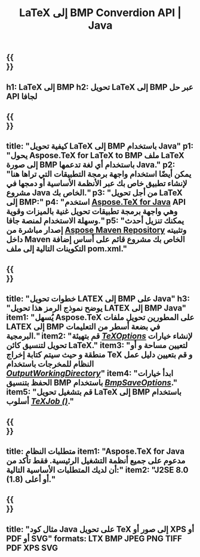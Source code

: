 ﻿---
translation: true
template: /_templates/_conversion-child-java.md
title: LaTeX إلى BMP Converdion API | Java
description: LaTeX إلى وظائف تحويل BMP. ادمج مكتبة Java المحلية هذه في مشروعك أو استخدم التطبيقات عبر الأنظمة الأساسية لتحويل LaTeX إلى BMP.
keywords: اللاتكس إلى bmp api java و دمج latex2bmp
url: /java/conversion/latex-to-bmp/
family: tex
platformtag: java
feature: conversion
informat: LATEX
outformat: BMP
otherformats: XPS JPEG PDF TIFF
---

{{<section banner>}}
---
h1: LaTeX إلى BMP
h2: تحويل LaTeX إلى BMP عبر حل API لجافا
---

{{<section overview>}}
---
title: "كيفية تحويل LaTeX إلى BMP باستخدام Java"
p1: "يحول Aspose.TeX for LaTeX to BMP ملف LaTeX إلى صورة BMP باستخدام أي لغة تدعمها Java."
p2: "يمكن أيضًا استخدام واجهة برمجة التطبيقات التي تراها هنا لإنشاء تطبيق خاص بك عبر الأنظمة الأساسية أو دمجها في مشروع Java الخاص بك."
p3: "من أجل تحويل LaTeX إلى BMP:"
p4: "استخدم [Aspose.TeX for Java](https://products.aspose.com/tex/java) API وهي واجهة برمجة تطبيقات تحويل غنية بالميزات وقوية وسهلة الاستخدام لمنصة جافا."
p5: "يمكنك تنزيل أحدث إصدار مباشرة من [Aspose Maven Repository](https://repository.aspose.com/tex/) وتثبيته داخل Maven الخاص بك مشروع قائم على أساس إضافة التكوينات التالية إلى ملف pom.xml."
---

{{<section feature1>}}
---
title: "خطوات تحويل LATEX إلى BMP على Java"
h3: "يوضح نموذج الرمز هذا تحويل LATEX إلى BMP Java"
item1: "يُسهل Aspose.TeX على المطورين تحويل ملفات LATEX إلى BMP في بضعة أسطر من التعليمات البرمجية."
item2: "قم بتهيئة [*TeXOptions*](https://reference.aspose.com/tex/java/com.aspose.tex/TeXOptions) لإنشاء خيارات تحويل لتنسيق كائن LaTeX."
item3: "لتعيين مساحة و أو منطقة و حيث سيتم كتابة إخراج TeX و قم بتعيين دليل عمل النظام للمخرجات باستخدام [*OutputWorkingDirectory*](https://reference.aspose.com/tex/java/com.aspose.tex/TeXOptions#getOutputWorkingDirectory--)"
item4: "ابدأ خيارات الحفظ بتنسيق BMP باستخدام [*BmpSaveOptions*](https://reference.aspose.com/tex/java/com.aspose.tex.rendering/BmpSaveOptions)."
item5: "قم بتشغيل تحويل LaTeX إلى BMP باستخدام أسلوب [*TeXJob ()*](https://reference.aspose.com/tex/java/com.aspose.tex/TeXJob)."
---

{{<section feature2>}}
---
title: متطلبات النظام
item1: "Aspose.TeX for Java مدعوم على جميع أنظمة التشغيل الرئيسية. فقط تأكد من أن لديك المتطلبات الأساسية التالية:"
item2: "J2SE 8.0 (1.8) أو أعلى."
---

{{<section widget>}}
---
title: "مثال كود Java على تحويل TeX إلى صور أو XPS أو PDF أو SVG"
formats: LTX BMP JPEG PNG TIFF PDF XPS SVG
---